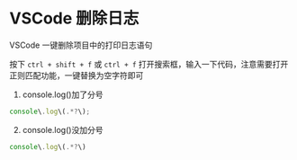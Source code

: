 # VSCode 删除日志

VSCode 一键删除项目中的打印日志语句

按下 `ctrl + shift + f` 或 `ctrl + f` 打开搜索框，输入一下代码，注意需要打开正则匹配功能，一键替换为空字符即可

1. console.log()加了分号

```js
console\.log\(.*?\);
```

2. console.log()没加分号

```js
console\.log\(.*?\)
```
